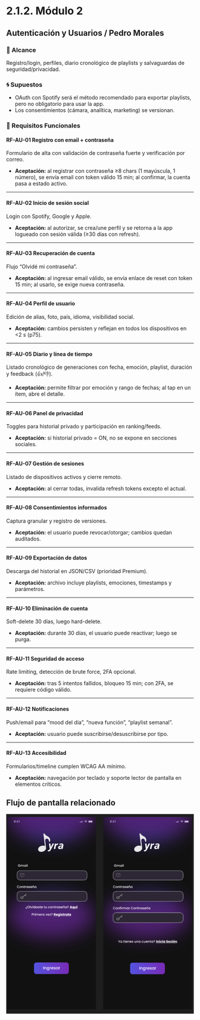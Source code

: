# 2.1.2. Módulo 2

## Autenticación y Usuarios / Pedro Morales

### 🎯 Alcance
Registro/login, perfiles, diario cronológico de playlists y salvaguardas de seguridad/privacidad.

### 🌀 Supuestos
- OAuth con Spotify será el método recomendado para exportar playlists, pero no obligatorio para usar la app.
- Los consentimientos (cámara, analítica, marketing) se versionan.

### 🤖 Requisitos Funcionales

#### RF-AU-01 Registro con email + contraseña
Formulario de alta con validación de contraseña fuerte y verificación por correo.  

- **Aceptación:** al registrar con contraseña ≥8 chars (1 mayúscula, 1 número), se envía email con token válido 15 min; al confirmar, la cuenta pasa a estado activo.

---

#### RF-AU-02 Inicio de sesión social
Login con Spotify, Google y Apple. 

- **Aceptación:** al autorizar, se crea/une perfil y se retorna a la app logueado con sesión válida (≥30 días con refresh).

---

#### RF-AU-03 Recuperación de cuenta
Flujo “Olvidé mi contraseña”.  

- **Aceptación:** al ingresar email válido, se envía enlace de reset con token 15 min; al usarlo, se exige nueva contraseña.

---

#### RF-AU-04 Perfil de usuario
Edición de alias, foto, país, idioma, visibilidad social.  

- **Aceptación:** cambios persisten y reflejan en todos los dispositivos en <2 s (p75).

---

#### RF-AU-05 Diario y línea de tiempo
Listado cronológico de generaciones con fecha, emoción, playlist, duración y feedback (👍/👎).  

- **Aceptación:** permite filtrar por emoción y rango de fechas; al tap en un ítem, abre el detalle.

---

#### RF-AU-06 Panel de privacidad
Toggles para historial privado y participación en ranking/feeds.  

- **Aceptación:** si historial privado = ON, no se expone en secciones sociales.

---

#### RF-AU-07 Gestión de sesiones
Listado de dispositivos activos y cierre remoto.  

- **Aceptación:** al cerrar todas, invalida refresh tokens excepto el actual.

---

#### RF-AU-08 Consentimientos informados
Captura granular y registro de versiones.  

- **Aceptación:** el usuario puede revocar/otorgar; cambios quedan auditados.

---

#### RF-AU-09 Exportación de datos
Descarga del historial en JSON/CSV (prioridad Premium).  

- **Aceptación:** archivo incluye playlists, emociones, timestamps y parámetros.

---

#### RF-AU-10 Eliminación de cuenta
Soft-delete 30 días, luego hard-delete.  

- **Aceptación:** durante 30 días, el usuario puede reactivar; luego se purga.

---

#### RF-AU-11 Seguridad de acceso
Rate limiting, detección de brute force, 2FA opcional.  

- **Aceptación:** tras 5 intentos fallidos, bloqueo 15 min; con 2FA, se requiere código válido.

---

#### RF-AU-12 Notificaciones
Push/email para “mood del día”, “nueva función”, “playlist semanal”.  

- **Aceptación:** usuario puede suscribirse/desuscribirse por tipo.

---

#### RF-AU-13 Accesibilidad
Formularios/timeline cumplen WCAG AA mínimo.  

- **Aceptación:** navegación por teclado y soporte lector de pantalla en elementos críticos.

## Flujo de pantalla relacionado
![alt text](image.png)
